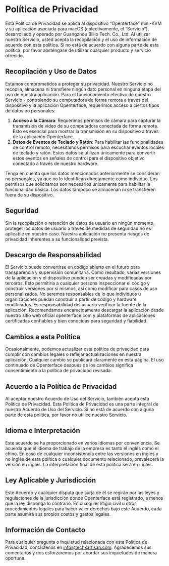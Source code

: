 # Política de Privacidad

Esta Política de Privacidad se aplica al dispositivo “Openterface” mini-KVM y su aplicación asociada para macOS (colectivamente, el “Servicio”), desarrollado y operado por Guangzhou Billio Tech. Co., Ltd. Al utilizar nuestro Servicio, usted acepta la recopilación y el uso de información de acuerdo con esta política. Si no está de acuerdo con alguna parte de esta política, por favor absténgase de utilizar cualquier producto y servicio ofrecido.

## **Recopilación y Uso de Datos**

Estamos comprometidos a proteger su privacidad. Nuestro Servicio no recopila, almacena ni transfiere ningún dato personal en ninguna etapa del uso de nuestra aplicación. Para el funcionamiento efectivo de nuestro Servicio - controlando su computadora de forma remota a través del dispositivo y la aplicación Openterface, requerimos acceso a ciertos tipos de datos no personales:

1. **Acceso a la Cámara**: Requerimos permisos de cámara para capturar la transmisión de video de su computadora conectada de forma remota. Esto es esencial para mostrar la transmisión en su dispositivo a través de la aplicación Openterface.
2. **Datos de Eventos de Teclado y Ratón**: Para habilitar las funcionalidades de control remoto, necesitamos permisos para escuchar eventos locales de teclado y ratón. Estos datos se utilizan únicamente para convertir estos eventos en señales de control para el dispositivo objetivo conectado a través de nuestro hardware.

Tenga en cuenta que los datos mencionados anteriormente se consideran no personales, ya que no lo identifican directamente como individuo. Los permisos que solicitamos son necesarios únicamente para habilitar la funcionalidad básica. Los datos tampoco se almacenan ni se transfieren fuera de su dispositivo.

## **Seguridad**

Sin la recopilación o retención de datos de usuario en ningún momento, proteger los datos de usuario a través de medidas de seguridad no es aplicable en nuestro caso. Nuestra aplicación no presenta riesgos de privacidad inherentes a su funcionalidad prevista.

## **Descargo de Responsabilidad**

El Servicio puede convertirse en código abierto en el futuro para transparencia y supervisión comunitaria. Como resultado, varias versiones de la aplicación y el dispositivo pueden ser creadas y modificadas por terceros. Esto permitiría a cualquier persona inspeccionar el código y construir versiones por sí mismos, así como modificar para casos de uso personalizados. No seremos responsables de lo que individuos u organizaciones puedan construir a partir de código y hardware modificados. Es responsabilidad del usuario verificar la fuente de la aplicación. Recomendamos encarecidamente descargar la aplicación desde nuestro sitio web oficial openterface.com y plataformas de aplicaciones certificadas confiables y bien conocidas para seguridad y fiabilidad.

## **Cambios a esta Política**

Ocasionalmente, podemos actualizar esta política de privacidad para cumplir con cambios legales o reflejar actualizaciones en nuestra aplicación. Cualquier cambio se publicará claramente en esta página. El uso continuado de Openterface después de los cambios significa consentimiento a la política de privacidad revisada.

## **Acuerdo a la Política de Privacidad**

Al aceptar nuestro Acuerdo de Uso del Servicio, también acepta esta Política de Privacidad. Esta Política de Privacidad es una parte integral de nuestro Acuerdo de Uso del Servicio. Si no está de acuerdo con alguna parte de esta política, por favor no utilice nuestro Servicio.

## **Idioma e Interpretación**

Este acuerdo se ha proporcionado en varios idiomas por conveniencia. Se acuerda que el idioma de trabajo de la empresa es tanto el inglés como el chino. En caso de cualquier inconsistencia entre las versiones en inglés y no inglés de esta política o cualquier documento relacionado, prevalecerá la versión en inglés. La interpretación final de esta política será en inglés.

## **Ley Aplicable y Jurisdicción**

Este Acuerdo y cualquier disputa que surja de él se regirán por las leyes y regulaciones de la jurisdicción donde Openterface está registrado, a menos que la ley disponga lo contrario. En cualquier litigio civil u otros procedimientos legales para hacer valer derechos bajo este Acuerdo, cada parte asumirá sus propios costos y gastos legales.

## **Información de Contacto**

Para cualquier pregunta o inquietud relacionada con esta Política de Privacidad, contáctenos en [info@techxartisan.com](mailto:info@techxartisan.com). Agradecemos sus comentarios y nos esforzaremos por abordar sus inquietudes de manera oportuna.